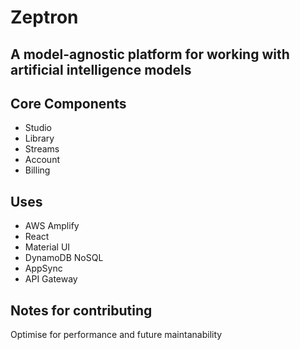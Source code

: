 # Zeptron 

## A model-agnostic platform for working with artificial intelligence models

## Core Components 

- Studio
- Library 
- Streams
- Account
- Billing

 ## Uses

 - AWS Amplify
 - React 
 - Material UI
 - DynamoDB NoSQL
 - AppSync
 - API Gateway


 ## Notes for contributing

Optimise for performance and future maintanability
